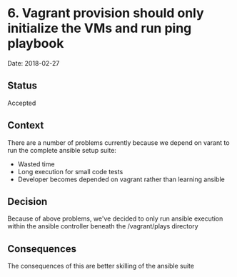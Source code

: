 # 6. Vagrant provision should only initialize the VMs and run ping playbook

Date: 2018-02-27

## Status

Accepted

## Context

There are a number of problems currently because we depend on varant to run the complete ansible setup suite:
* Wasted time 
* Long execution for small code tests
* Developer becomes depended on vagrant rather than learning ansible

## Decision

Because of above problems, we've decided to only run ansible execution within the ansible controller beneath the /vagrant/plays directory

## Consequences

The consequences of this are better skilling of the ansible suite
